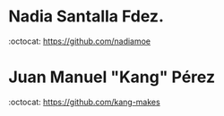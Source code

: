 # Nadia Santalla Fdez.

:octocat: <https://github.com/nadiamoe>

# Juan Manuel "Kang" Pérez

:octocat: <https://github.com/kang-makes>
